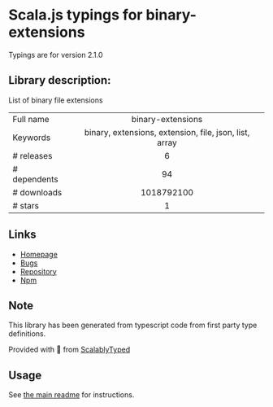 
# Scala.js typings for binary-extensions

Typings are for version 2.1.0

## Library description:
List of binary file extensions

|                    |                 |
| ------------------ | :-------------: |
| Full name          | binary-extensions |
| Keywords           | binary, extensions, extension, file, json, list, array |
| # releases         | 6 |
| # dependents       | 94 |
| # downloads        | 1018792100 |
| # stars            | 1 |

## Links
- [Homepage](https://github.com/sindresorhus/binary-extensions#readme)
- [Bugs](https://github.com/sindresorhus/binary-extensions/issues)
- [Repository](https://github.com/sindresorhus/binary-extensions)
- [Npm](https://www.npmjs.com/package/binary-extensions)
    


## Note
This library has been generated from typescript code from first party type definitions.

Provided with :purple_heart: from [ScalablyTyped](https://github.com/oyvindberg/ScalablyTyped)

## Usage
See [the main readme](../../readme.md) for instructions.


